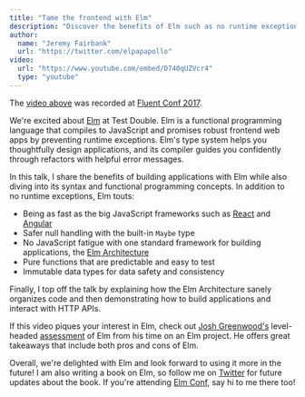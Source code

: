 ```yaml
---
title: "Tame the frontend with Elm"
description: "Discover the benefits of Elm such as no runtime exceptions and helpful compiler error messages. Learn some of Elm's syntax and how to structure applications with the Elm Architecture."
author:
  name: "Jeremy Fairbank"
  url: "https://twitter.com/elpapapollo"
video:
  url: "https://www.youtube.com/embed/D740qUZVcr4"
  type: "youtube"
---
```


The [video above](https://youtu.be/D740qUZVcr4) was recorded at [Fluent Conf 2017](https://conferences.oreilly.com/fluent/fl-ca).

We're excited about [Elm](http://elm-lang.org/) at Test Double. Elm is a functional programming language that compiles to JavaScript and promises robust frontend web apps by preventing runtime exceptions. Elm's type system helps you thoughtfully design applications, and its compiler guides you confidently through refactors with helpful error messages.

In this talk, I share the benefits of building applications with Elm while also diving into its syntax and functional programming concepts. In addition to no runtime exceptions, Elm touts:

* Being as fast as the big JavaScript frameworks such as [React](https://facebook.github.io/react/) and [Angular](https://angular.io/)
* Safer null handling with the built-in `Maybe` type
* No JavaScript fatigue with one standard framework for building applications, the [Elm Architecture](https://guide.elm-lang.org/architecture/)
* Pure functions that are predictable and easy to test
* Immutable data types for data safety and consistency

Finally, I top off the talk by explaining how the Elm Architecture sanely organizes code and then demonstrating how to build applications and interact with HTTP APIs.

If this video piques your interest in Elm, check out [Josh Greenwood's](https://twitter.com/joshtgreenwood) level-headed [assessment](/posts/2017-07-12-three-months-of-elm-our-experience) of Elm from his time on an Elm project. He offers great takeaways that include both pros and cons of Elm.

Overall, we're delighted with Elm and look forward to using it more in the future! I am also writing a book on Elm, so follow me on [Twitter](https://twitter.com/elpapapollo) for future updates about the book. If you're attending [Elm Conf](https://www.elm-conf.us/talks/jeremy-fairbank/), say hi to me there too!
